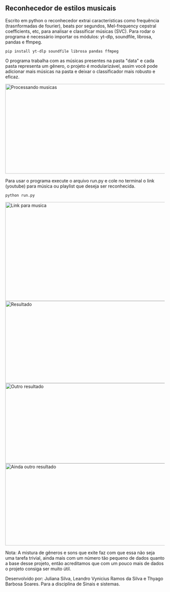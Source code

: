 ## Reconhecedor de estilos musicais

Escrito em python o reconhecedor extrai características como frequência (trasnformadas de fourier), beats por segundos, Mel-frequency cepstral coefficients, etc, para analisar e classificar músicas (SVC). 
Para rodar o programa é necessário importar os módulos: yt-dlp, soundfile, librosa, pandas e ffmpeg.

`pip install yt-dlp soundfile librosa pandas ffmpeg`

O programa trabalha com as músicas presentes na pasta "data" e cada pasta representa um gênero, o projeto é modularizável, assim você pode adicionar mais músicas na pasta e deixar o classificador mais robusto e eficaz.

<img width="828" height="284" alt="Processando musicas" src="https://github.com/user-attachments/assets/34f98851-339e-4250-8faf-0b55a44baf5b" />

Para usar o programa execute o arquivo run.py e cole no terminal o link (youtube) para música ou playlist que deseja ser reconhecida.

`python run.py`

<img width="961" height="313" alt="Link para musica" src="https://github.com/user-attachments/assets/9315f4f7-e9bd-4626-80d7-dad0bf1e5c76" />

<img width="552" height="260" alt="Resultado" src="https://github.com/user-attachments/assets/8b82843b-440f-417b-ac59-03b7eac37ce4" />

<img width="745" height="254" alt="Outro resultado" src="https://github.com/user-attachments/assets/194a5531-28fc-4010-adfe-8ebd37866e36" />

<img width="755" height="260" alt="Ainda outro resultado" src="https://github.com/user-attachments/assets/4627b373-353b-4180-bfef-968e351b6067" />

Nota: A mistura de gêneros e sons que exite faz com que essa não seja uma tarefa trivial, ainda mais com um número tão pequeno de dados quanto a base desse projeto, então acreditamos que com um pouco mais de dados o projeto consiga ser muito útil.

Desenvolvido por: Juliana Silva, Leandro Vynicius Ramos da Silva e Thyago Barbosa Soares. Para a disciplina de Sinais e sistemas.
